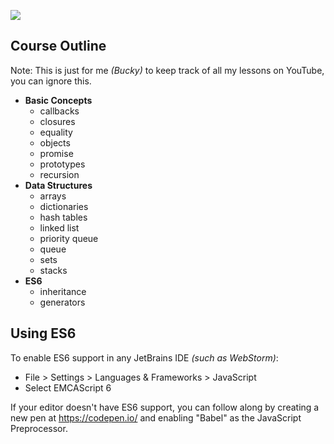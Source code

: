 ![](http://i.imgur.com/vPUXp2n.png)

## Course Outline

Note: This is just for me *(Bucky)* to keep track of all my lessons on YouTube, you can ignore this.

- **Basic Concepts**
  - callbacks
  - closures
  - equality
  - objects
  - promise
  - prototypes
  - recursion
- **Data Structures**
  - arrays
  - dictionaries
  - hash tables
  - linked list
  - priority queue
  - queue
  - sets
  - stacks
- **ES6**
  - inheritance
  - generators

## Using ES6

To enable ES6 support in any JetBrains IDE *(such as WebStorm)*:
- File > Settings > Languages & Frameworks > JavaScript
- Select EMCAScript 6

If your editor doesn't have ES6 support, you can follow along by creating a new pen at https://codepen.io/ and enabling
"Babel" as the JavaScript Preprocessor.
